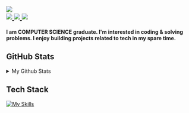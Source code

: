 <!-- The New Code -->
<h2 >
    <img src="https://readme-typing-svg.herokuapp.com/?font=Righteous&size=35&left=true&left=true&width=500&height=70&duration=4000&lines=Hi+There!+👋;+I'm+Pruthviraj!;" />

<div align="left"> 
     <a href="mailto:rajhaladkar9808@gmail.com">
      <img src="https://img.shields.io/badge/Gmail-333333?style=for-the-badge&logo=gmail&logoColor=red" />
    </a>
  <a href="https://www.linkedin.com/in/pruthviraj17/" target="_blank">
    <img src="https://img.shields.io/badge/LinkedIn-0077B5?style=for-the-badge&logo=linkedin&logoColor=white" target="_blank" />
  </a>
  <a href="https://flutter-chat-app-8c1c3.web.app/" target="_blank">
     <img src="https://img.shields.io/badge/Portfolio-FF5722?style=for-the-badge&logo=todoist&logoColor=white" target="_blank" /> <!-- sqlite, safari, google-chrome are other good icon options -->
  </a>
</div>
</h2>

<h4 >
    I am COMPUTER SCIENCE graduate. I'm interested in coding & solving problems. I enjoy building projects related to tech in my spare time.
</h4>

<h2>GitHub Stats</h2>
<details>
<summary> 
My Github Stats
</summary>

![Pruthviraj's Github Stats](https://github-readme-stats.vercel.app/api?username=Pruthviraj17&show_icons=true&hide_title=true&count_private=true&theme=dark)

</details>

<h2>Tech Stack</h2>

[![My Skills](https://skillicons.dev/icons?i=java,flutter,nextjs,react,tailwind,nodejs,express,postgres,mongodb,firebase,docker,figma)](https://skillicons.dev)

<!-- <h2>Languages</h2>

[![My Skills](https://skillicons.dev/icons?i=java,dart,js,ts,python,c,cpp,kotlin)](https://skillicons.dev)

<h2>Technologies</h2>

[![My Skills](https://skillicons.dev/icons?i=flutter,react,spring,nodejs,express,fastapi,maven,gradle,hibernate,html,css)](https://skillicons.dev)

<h2>Databases</h2>

[![My Skills](https://skillicons.dev/icons?i=mysql,mongodb,postgres)](https://skillicons.dev)

<h2>Tools</h2>

[![My Skills](https://skillicons.dev/icons?i=vscode,androidstudio,idea,postman,firebase,git,github,githubactions,docker,figma,gcp)](https://skillicons.dev)

<div align="left">
  <h2>🐍 My Contributions 🐍</h2>

  <img alt="snake eating my contributions" src="https://raw.githubusercontent.com/salesp07/salesp07/output/github-contribution-grid-snake.svg" />

  <br/><br/><br/>
</div>



<div align="center">
<a href='https://ko-fi.com/V7V4RAK9C' target='_blank'><img height='64' style='border:0px;height:64px;' src='https://storage.ko-fi.com/cdn/kofi1.png?v=3' border='0' alt='Buy Me a Coffee at ko-fi.com' /></a>
</div>

<br/>

<div align="left">

 🔭 I’m currently working on **a marketplace**

 🌱 I’m currently learning **Docker, Supabase, AWS**

💬 Ask me about **Flutter, Android, Node.js, Firebase... or anything [here](https://github.com/salesp07/salesp07/issues)**

⚡ Fun fact **Game of Thrones Night's Watch cloaks are made from Ikea rugs**

 </div>

-->
